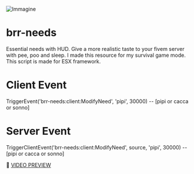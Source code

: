 ![Immagine](https://r2.fivemanage.com/U0ult3ptgFxO6kTpmb6mn/brr-needs.png)

# brr-needs
Essential needs with HUD. Give a more realistic taste to your fivem server with pee, poo and sleep. I made this resource for my survival game mode. This script is made for ESX framework.

# Client Event
TriggerEvent('brr-needs:client:ModifyNeed', 'pipi', 30000) -- [pipi or cacca or sonno]

# Server Event
TriggerClientEvent('brr-needs:client:ModifyNeed', source, 'pipi', 30000) -- [pipi or cacca or sonno]

🎥 [VIDEO PREVIEW](https://www.youtube.com/watch?v=uJ1kJWPaXWw)
